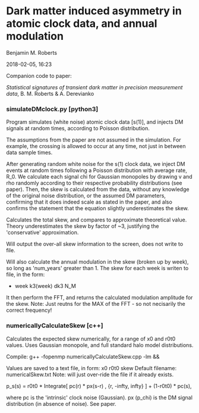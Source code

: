 # Dark matter induced asymmetry in atomic clock data, and annual modulation

Benjamin M. Roberts

2018-02-05, 16:23

Companion code to paper:

_Statistical signatures of transient dark matter in precision measurement data_,
B. M. Roberts & A. Derevianko


### simulateDMclock.py [python3]

Program simulates (white noise) atomic clock data [s(1)],
and injects DM signals at random times, according to Poisson distribution.

The assumptions from the paper are not assumed in the simulation.
For example, the crossing is allowed to occur at any time, not just in between
data sample times.

After generating random white noise for the s(1) clock data, we inject DM events
at random times following a Poisson distribution with average rate, R_0.
We calculate each signal chi for Gaussian monopoles by drawing v and rho
randomly according to their respective probability distributions (see paper).
Then, the skew is calculated from the data, without any knowledge of the
original noise distribution, or the assumed DM parameters,
confirming that it does indeed scale as stated in the paper, and also confirms
the statement that the equation slightly underestimates the skew.

Calculates the total skew, and compares to approximate theoretical value.
Theory underestimates the skew by factor of ~3, justifying the 'conservative'
approximation.

Will output the over-all skew information to the screen, does not write to file.

Will also calculate the annual modulation in the skew (broken up by week),
so long as 'num_years' greater than 1.
The skew for each week is writen to file, in the form:
  *  week    k3(week)     dk3     N_M

It then perform the FFT, and returns the calculated modulation amplitude for
the skew.
Note: Just reutns for the MAX of the FFT - so not necisarily the correct
frequency!


### numericallyCalculateSkew [c++]

Calculates the expected skew numerically, for a range of x0 and r0t0 values.
Uses Gaussian monopole, and full standard halo model distributions.

Compile: g++ -fopenmp numericallyCalculateSkew.cpp -lm &&

Values are saved to a text file, in form: x0 r0t0 skew
Default filename: numericalSkew.txt
Note: will just over-ride the file if it already exists.

p_s(s) = r0t0 * Integrate[ pc(r) * px(s-r) , {r, -infty, infty} ]
        + (1-r0t0) * pc(s),

where pc is the 'intrinsic' clock noise (Gaussian).
px (p_chi) is the DM signal distribution (in absence of noise). See paper.
